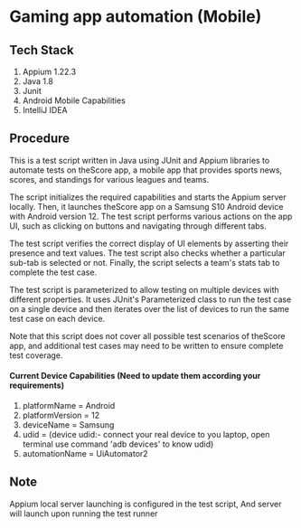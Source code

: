 # Gaming app automation (Mobile)

## **Tech Stack**
1. Appium 1.22.3
2. Java 1.8
3. Junit
4. Android Mobile Capabilities
5. IntelliJ IDEA

## Procedure

This is a test script written in Java using JUnit and Appium libraries to automate tests on theScore app, a mobile app that provides sports news, scores, and standings for various leagues and teams.

The script initializes the required capabilities and starts the Appium server locally. Then, it launches theScore app on a Samsung S10 Android device with Android version 12. The test script performs various actions on the app UI, such as clicking on buttons and navigating through different tabs.

The test script verifies the correct display of UI elements by asserting their presence and text values. The test script also checks whether a particular sub-tab is selected or not. Finally, the script selects a team's stats tab to complete the test case.

The test script is parameterized to allow testing on multiple devices with different properties. It uses JUnit's Parameterized class to run the test case on a single device and then iterates over the list of devices to run the same test case on each device.

Note that this script does not cover all possible test scenarios of theScore app, and additional test cases may need to be written to ensure complete test coverage.

#### Current Device Capabilities (Need to update them according your requirements)
1. platformName = Android
2. platformVersion = 12
3. deviceName = Samsung
4. udid = (device udid:- connect your real device to you laptop, open terminal use command 'adb devices' to know udid)
5. automationName = UiAutomator2

## Note
Appium local server launching is configured in the test script, And server will launch upon running the test runner

